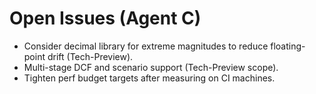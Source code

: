 # Open Issues (Agent C)

- Consider decimal library for extreme magnitudes to reduce floating-point drift (Tech-Preview).
- Multi-stage DCF and scenario support (Tech-Preview scope).
- Tighten perf budget targets after measuring on CI machines.

